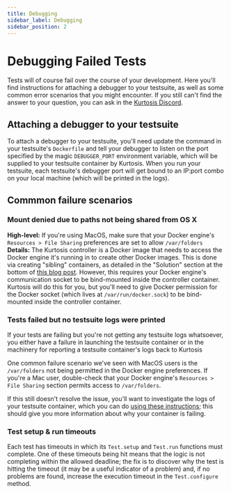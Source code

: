 ```yaml
---
title: Debugging
sidebar_label: Debugging
sidebar_position: 2
---
```


Debugging Failed Tests
======================
Tests will of course fail over the course of your development. Here you'll find instructions for attaching a debugger to your testsuite, as well as some common error scenarios that you might encounter. If you still can't find the answer to your question, you can ask in the [Kurtosis Discord](https://discord.gg/6Jjp9c89z9).

Attaching a debugger to your testsuite
-------------------------------------
To attach a debugger to your testsuite, you'll need update the command in your testsuite's `Dockerfile` and tell your debugger to listen on the port specified by the magic `DEBUGGER_PORT` environment variable, which will be supplied to your testsuite container by Kurtosis. When you run your testsuite, each testsuite's debugger port will get bound to an IP:port combo on your local machine (which will be printed in the logs).

Commmon failure scenarios
-------------------------
### Mount denied due to paths not being shared from OS X
**High-level:** If you're using MacOS, make sure that your Docker engine's `Resources > File Sharing` preferences are set to allow `/var/folders`
**Details:** The Kurtosis controller is a Docker image that needs to access the Docker engine it's running in to create other Docker images. This is done via creating "sibling" containers, as detailed in the "Solution" section at the bottom of [this blog post](https://jpetazzo.github.io/2015/09/03/do-not-use-docker-in-docker-for-ci/). However, this requires your Docker engine's communication socket to be bind-mounted inside the controller container. Kurtosis will do this for you, but you'll need to give Docker permission for the Docker socket (which lives at `/var/run/docker.sock`) to be bind-mounted inside the controller container.

### Tests failed but no testsuite logs were printed
If your tests are failing but you're not getting any testsuite logs whatsoever, you either have a failure in launching the testsuite container or in the machinery for reporting a testsuite container's logs back to Kurtosis

One common failure scenario we've seen with MacOS users is the `/var/folders` not being permitted in the Docker engine preferences. If you're a Mac user, double-check that your Docker engine's `Resources > File Sharing` section permits access to `/var/folders`.

If this still doesn't resolve the issue, you'll want to investigate the logs of your testsuite container, which you can do [using these instructions](https://docs.docker.com/config/containers/logging/); this should give you more information about why your container is failing.

### Test setup & run timeouts
Each test has timeouts in which its `Test.setup` and `Test.run` functions must complete. One of these timeouts being hit means that the logic is not completing within the allowed deadline; the fix is to discover why the test is hitting the timeout (it may be a useful indicator of a problem) and, if no problems are found, increase the execution timeout in the `Test.configure` method.
